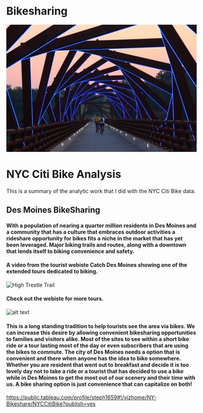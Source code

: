 # Bikesharing

![alt text](https://github.com/StephGerron/bikesharing/blob/master/Pics/Bikeshare.jpg)

# NYC Citi Bike Analysis 
This is a summary of the analytic work that I did with the NYC Citi Bike data.


## Des Moines BikeSharing

####    With a population of nearing a quarter million residents in Des Moines and a community that has a culture that embraces outdoor activities a rideshare opportunity for bikes fits a niche in the market that has yet been leveraged. Major biking trails and routes, along with a downtown that lends itself to biking convenience and safety. 

#### A video from the tourist webiste Catch Des Moines showing one of the extended tours dedicated to biking.
![High Trestle Trail](https://youtu.be/HG3S0taioQ4)


#### Check out the webiste for more tours. 
![alt text](https://www.catchdesmoines.com/things-to-do/walk-and-bike-tours/)


#### This is a long standing tradition to help tourists see the area via bikes. We can increase this desire by allowing convenient bikesharing opportunities to families and visitors alike. Most of the sites to see within a short bike ride or a tour lasting most of the day or even subscribers that are using the bikes to commute. The city of Des Moines needs a option that is convenient and there when anyone has the idea to bike somewhere. Whether you are resident that went out to breakfast and decide it is too lovely day not to take a ride or a tourist that has decided to use a bike while in Des Moines to get the most out of our scenery and their time with us. A bike sharing option is just convenience that can capitalize on both! 

https://public.tableau.com/profile/steph1659#!/vizhome/NY-Bikeshare/NYCCitiBike?publish=yes
